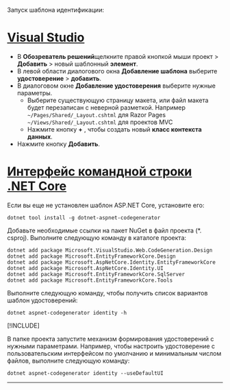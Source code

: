 Запуск шаблона идентификации:

# <a name="visual-studio"></a>[Visual Studio](#tab/visual-studio)

* В **Обозреватель решений**щелкните правой кнопкой мыши проект > **Добавить** > новый шаблонный **элемент**.
* В левой области диалогового окна **Добавление шаблона** выберите **удостоверение** > **добавить**.
* В диалоговом окне **Добавление удостоверения** выберите нужные параметры.
  * Выберите существующую страницу макета, или файл макета будет перезаписан с неверной разметкой. Например `~/Pages/Shared/_Layout.cshtml` для Razor Pages `~/Views/Shared/_Layout.cshtml` для проектов MVC
  * Нажмите кнопку **+** , чтобы создать новый **класс контекста данных**.
* Нажмите кнопку **Добавить**.

# <a name="net-core-cli"></a>[Интерфейс командной строки .NET Core](#tab/netcore-cli)

Если вы еще не установлен шаблон ASP.NET Core, установите его:

```dotnetcli
dotnet tool install -g dotnet-aspnet-codegenerator
```

Добавьте необходимые ссылки на пакет NuGet в файл проекта (\*. csproj). Выполните следующую команду в каталоге проекта:

```dotnetcli
dotnet add package Microsoft.VisualStudio.Web.CodeGeneration.Design
dotnet add package Microsoft.EntityFrameworkCore.Design
dotnet add package Microsoft.AspNetCore.Identity.EntityFrameworkCore
dotnet add package Microsoft.AspNetCore.Identity.UI
dotnet add package Microsoft.EntityFrameworkCore.SqlServer
dotnet add package Microsoft.EntityFrameworkCore.Tools
```

Выполните следующую команду, чтобы получить список вариантов шаблон удостоверений:

```dotnetcli
dotnet aspnet-codegenerator identity -h
```

[!INCLUDE[](~/includes/scaffoldTFM.md)]

В папке проекта запустите механизм формирования удостоверений с нужными параметрами. Например, чтобы настроить удостоверение с пользовательским интерфейсом по умолчанию и минимальным числом файлов, выполните следующую команду:

```dotnetcli
dotnet aspnet-codegenerator identity --useDefaultUI
```

---
